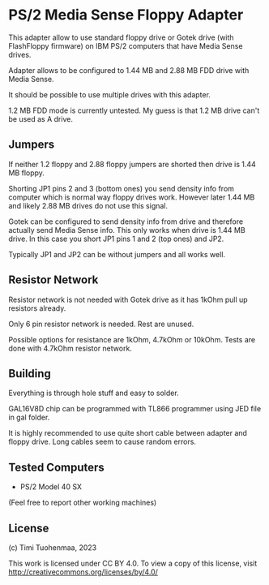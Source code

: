# PS/2 Media Sense Floppy Adapter

This adapter allow to use standard floppy drive or Gotek drive (with FlashFloppy firmware) on IBM PS/2 computers
that have Media Sense drives.

Adapter allows to be configured to 1.44 MB and 2.88 MB FDD drive with Media Sense.

It should be possible to use multiple drives with this adapter.

1.2 MB FDD mode is currently untested. My guess is that 1.2 MB drive can't be used as A drive.

## Jumpers

If neither 1.2 floppy and 2.88 floppy jumpers are shorted then drive is 1.44 MB floppy.

Shorting JP1 pins 2 and 3 (bottom ones) you send density info from computer which is normal way floppy drives work.
However later 1.44 MB and likely 2.88 MB drives do not use this signal.

Gotek can be configured to send density info from drive and therefore actually send Media Sense info.
This only works when drive is 1.44 MB drive. In this case you short JP1 pins 1 and 2 (top ones) and JP2.

Typically JP1 and JP2 can be without jumpers and all works well.

## Resistor Network

Resistor network is not needed with Gotek drive as it has 1kOhm pull up resistors already.

Only 6 pin resistor network is needed. Rest are unused.

Possible options for resistance are 1kOhm, 4.7kOhm or 10kOhm. Tests are done with 4.7kOhm resistor network.

## Building

Everything is through hole stuff and easy to solder.

GAL16V8D chip can be programmed with TL866 programmer using JED file in gal folder.

It is highly recommended to use quite short cable between adapter and floppy drive.
Long cables seem to cause random errors.

## Tested Computers

* PS/2 Model 40 SX

(Feel free to report other working machines)

## License

(c) Timi Tuohenmaa, 2023

This work is licensed under CC BY 4.0. To view a copy of this license, visit http://creativecommons.org/licenses/by/4.0/

